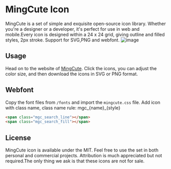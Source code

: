 # MingCute Icon
MingCute is a set of simple and exquisite open-source icon library. Whether you're a designer or a developer, it's perfect for use in web and mobile.Every icon is designed within a 24 x 24 grid, giving outline and filled styles, 2px stroke. Support for SVG,PNG and webfont.
![image](https://github.com/Richard9394/MingCute/raw/main/mingcute.png "MingCute Icon")
## Usage
Head on to the website of [MingCute](https://www.mingcute.com/). Click the icons, you can adjust the color size, and then download the icons in SVG or PNG format. 
## Webfont
Copy the font files from  `/fonts` and import the `mingcute.css` file. Add icon with class name, class name rule: mgc_{name}_{style}
```html
<span class="mgc_search_line"></span>
<span class="mgc_search_fill"></span>
```
## License
MingCute icon is available under the MIT. Feel free to use the set in both personal and commercial projects. Attribution is much appreciated but not required.The only thing we ask is that these icons are not for sale.

